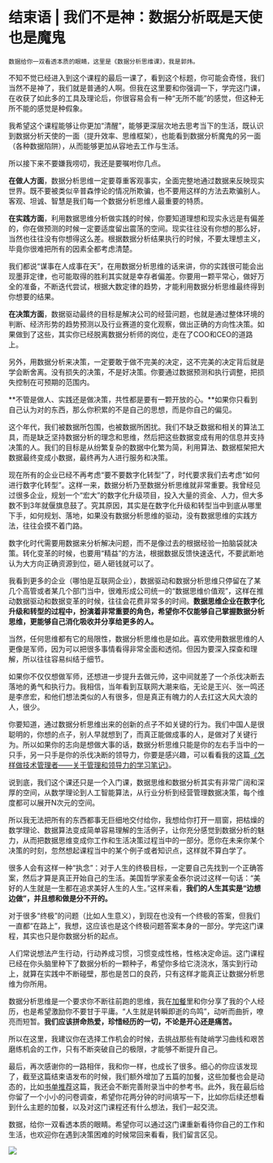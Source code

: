 # 结束语 | 我们不是神：数据分析既是天使也是魔鬼

    数据给你一双看透本质的眼睛，这里是《数据分析思维课》，我是郭炜。

不知不觉已经进入到这个课程的最后一课了，看到这个标题，你可能会奇怪，我们当然不是神了，我们就是普通的人啊。但我在这里要和你强调一下，学完这门课，在收获了如此多的工具及理论后，你很容易会有一种“无所不能”的感觉，但这种无所不能的感觉是种假象。

我希望这个课程能够让你更加“清醒”，能够更深层次地去思考当下的生活，既认识到数据分析天使的一面（提升效率、思维框架），也能看到数据分析魔鬼的另一面（各种数据陷阱），从而能够更加从容地去工作与生活。

所以接下来不要嫌我唠叨，我还是要嘱咐你几点。

**在做人方面**，数据分析思维一定要尊重客观事实，全面完整地通过数据来反映现实世界。既不要被类似辛普森悖论的情况所欺骗，也不要用这样的方法去欺骗别人。客观、坦诚、智慧是我们每一个数据分析思维人最重要的特质。

**在实践方面**，利用数据思维分析做实践的时候，你要知道理想和现实永远是有偏差的，你在做预测的时候一定要适度留出震荡的空间。现实往往没有你想的那么好，当然也往往没有你想得这么差。根据数据分析结果执行的时候，不要太理想主义，毕竟你很难把所有的因素全都考虑清楚。

我们都说“谋事在人成事在天”，在用数据分析思维的话来讲，你的实践很可能会出现墨菲定律，也可能取得的胜利其实就是幸存者偏差。你要用一颗平常心，做好万全的准备，不断迭代尝试，根据大数定律的趋势，才能利用数据分析思维最终得到你想要的结果。

**在决策方面**，数据驱动最终的目标是解决公司的经营问题，也就是通过整体环境的判断、经济形势的趋势预测以及行业赛道的变化观察，做出正确的方向性决策。如果做到了这些，其实你已经脱离数据分析师的岗位，走在了COO和CEO的道路上。

另外，用数据分析来决策，一定要敢于做不完美的决定，这不完美的决定背后就是学会断舍离。没有损失的决策，不是好决策。你要通过数据预测和执行调整，把损失控制在可预期的范围内。

**不管是做人、实践还是做决策，共性都是要有一颗开放的心。**如果你只看到自己认为对的东西，那么你积累的不是自己的思想，而是你自己的偏见。

这个年代，我们被数据所包围，也被数据所困扰。我们不缺乏数据和相关的算法工具，而是缺乏坚持数据分析的理念和思维，然后把这些数据变成有用的信息并支持决策的人。我们的目标是从纷繁复杂的数据中化繁为简，利用算法、数据框架把大数据最终变成小数据，最终再为人进行服务和决策。

现在所有的企业已经不再考虑“要不要数字化转型”了，时代要求我们去考虑“如何进行数字化转型”。这样一来，数据分析乃至数据分析思维就非常重要。我曾经见过很多企业，规划一个“宏大”的数字化升级项目，投入大量的资金、人力，但大多数不到3年就偃旗息鼓了。究其原因，其实是在数字化升级和转型当中到底从哪里下手，如何规划、落地，如果没有数据分析思维的驱动，没有数据思维的实践方法，往往会摸不着门路。

数字化时代需要用数据来分析解决问题，而不是像过去的根据经验一拍脑袋就决策。转化变革的时候，也要用“精益”的方法，根据数据反馈快速迭代，不要武断地认为大方向正确资源到位，砸人砸钱就可以了。

我看到更多的企业（哪怕是互联网企业），数据驱动和数据分析思维只停留在了某几个高管或者某几个部门当中，很难形成公司统一的“数据思维价值观”，这样在推动数据驱动和数据变革的时候，往往会花费非常多的时间。**数据思维企业在数字化升级和转型的过程中，扮演着非常重要的角色，希望你不仅能够自己掌握数据分析思维，更能够自己消化吸收并分享给更多的人。**

当然，任何思维都有它的局限性，数据分析思维也是如此。喜欢使用数据思维的人更像是军师，因为可以把很多事情看得非常全面和透彻。但因为要深入探查和理解，所以往往容易纠结于细节。

如果你不仅仅想做军师，还想进一步提升去做元帅，这中间就差了一个杀伐决断去落地的勇气和执行力。我相信，当年看到互联网大潮来临，无论是王兴、张一鸣还是李彦宏，和他们想法类似的人有很多，但是真正有魄力的人去扛这大风大浪的人，很少。

你要知道，通过数据分析思维出来的创新的点子不如关键的行为。我们中国人是很聪明的，你想的点子，别人早就想到了，而真正能做成事的人，是做对了关键行为。所以如果你的志向是想做大事的话，数据分析思维只能是你的左右手当中的一只手，另一只手是你的杀伐决断的领导力，你要是感兴趣，可以看看我的这篇[《怎样做技术管理者——关于管理和领导力的学习笔记》](https://zhuanlan.zhihu.com/p/69301776)。

说到底，我们这个课还只是一个入门课，数据思维和数据分析其实有非常广阔和深厚的空间，从数学理论到人工智能算法，从行业分析到经营管理数据决策，每个维度都可以展开N次元的空间。

所以我无法把所有的东西都事无巨细地交付给你，我想给你打开一扇窗，把枯燥的数学理论、数据算法变成简单容易理解的生活例子，让你充分感觉到数据分析的魅力，从而把数据思维变成你工作和生活决策过程当中的一部分。愿你在未来你某个决策的时刻，忽然想起课程当中的某个例子或者知识点，这样就不算白学了。

很多人会有这样一种“执念”：对于人生的终极目标，一定要自己先找到一个正确答案，然后才算是真正开始自己的生活。美国哲学家麦金泰尔说过这样一句话：“美好的人生就是一生都在追求美好人生的人生。”这样来看，**我们的人生其实是“边想边做”，并且想和做是分不开的。**

对于很多“终极”的问题（比如人生意义），到现在也没有一个终极的答案，但我们一直都“在路上”，我想，这应该也是这个终极问题答案本身的一部分。学完这门课程，其实也只是你数据分析的起点。

人们常说想法产生行动，行动养成习惯，习惯变成性格，性格决定命运。这门课程已经在你头脑里种下了数据分析的一颗种子，希望你多给它浇浇水，落实到行动上，就算在实践中不断碰壁，那也是苦口的良药，只有这样才能真正让数据分析思维为你所用。

数据分析思维是一个要求你不断往前跑的思维，我在[加餐](https://time.geekbang.org/column/article/424348)里和你分享了我的个人经历，也是希望激励你不要甘于平庸。“人生就是转瞬即逝的鸟鸣”，动听而曲折，嘹亮而短暂。**我们应该拼命热爱，珍惜经历的一切，不论是开心还是痛苦。**

所以在这里，我建议你在选择工作机会的时候，去挑战那些有陡峭学习曲线和艰苦磨练机会的工作，只有不断突破自己的极限，才能够不断提升自己。

最后，再次感谢你的一路相伴，我和你一样，也成长了很多。细心的你应该发现了，截至这篇结束语发布的时候，我们额外增加了五篇的加餐，这些加餐也会是动态的，比如[书单推荐](https://time.geekbang.org/column/article/423939)这篇，我还会不断完善附录当中的参考书。此外，我在最后给你留了一个小小的问卷调查，希望你花两分钟的时间填写一下，比如你后续还想看到什么主题的加餐，以及对这门课程还有什么想法，我们一起交流。

数据，给你一双看透本质的眼睛。希望你可以通过这门课重新看待你自己的工作和生活，也欢迎你在遇到决策困难的时候常回来看看，我们留言区见。

[![](https://static001.geekbang.org/resource/image/7e/46/7e1601c7dce3a61322a8069833609746.jpg?wh=1142x801)](https://jinshuju.net/f/Hm0OkE)
    